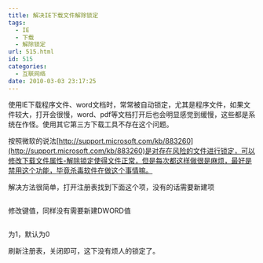 ```yaml
---
title: 解决IE下载文件解除锁定
tags:
  - IE
  - 下载
  - 解除锁定
url: 515.html
id: 515
categories:
  - 互联网络
date: 2010-03-03 23:17:25
---
```


使用IE下载程序文件、word文档时，常常被自动锁定，尤其是程序文件，如果文件较大，打开会很慢，word、pdf等文档打开后也会明显感觉到缓慢，这些都是系统在作怪。使用其它第三方下载工具不存在这个问题。  

按照微软的说法[http://support.microsoft.com/kb/883260](http://support.microsoft.com/kb/883260)是对存在风险的文件进行锁定，可以修改下载文件属性-解除锁定使得文件正常，但是每次都这样做很是麻烦，最好是禁用这个功能，毕竟杀毒软件在做这个事情嘛。  

解决方法很简单，打开注册表找到下面这个项，没有的话需要新建项


```HKEY_CURRENT_USER\Software\Microsoft\Windows\CurrentVersion\Policies\Attachments
```

修改键值，同样没有需要新建DWORD值


```HideZoneInfoOnProperties
```

为1，默认为0  

刷新注册表，关闭即可，这下没有烦人的锁定了。